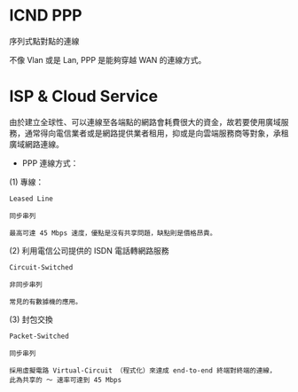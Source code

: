 # ICND PPP
序列式點對點的連線


不像 Vlan 或是 Lan, PPP 是能夠穿越 WAN 的連線方式。

# ISP & Cloud Service

由於建立全球性、可以連線至各端點的網路會耗費很大的資金，故若要使用廣域服務，通常得向電信業者或是網路提供業者租用，抑或是向雲端服務商等對象，承租廣域網路連線。

* PPP 連線方式：

(1) 專線：

    Leased Line

    同步串列

    最高可達 45 Mbps 速度，優點是沒有共享問題，缺點則是價格昂貴。

(2) 利用電信公司提供的 ISDN 電話轉網路服務

    Circuit-Switched

    非同步串列
    
    常見的有數據機的應用。

(3) 封包交換

    Packet-Switched

    同步串列
    
    採用虛擬電路 Virtual-Circuit （程式化）來達成 end-to-end 終端對終端的連線，
    此為共享的 ～ 速率可達到 45 Mbps

    
    
